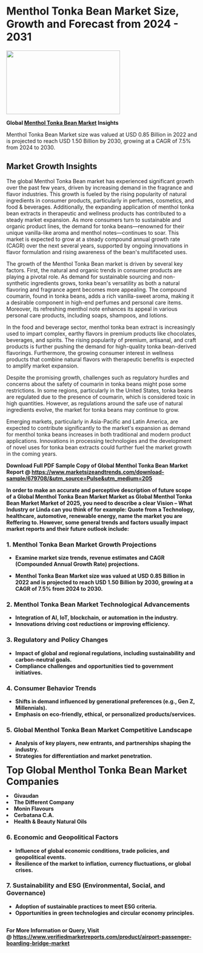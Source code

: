 <H1>Menthol Tonka Bean Market Size, Growth and Forecast from 2024 - 2031</H1><img class="aligncenter size-medium wp-image-584254" src="https://thirdeyenews.in/wp-content/uploads/2024/09/Global-Market-Research-300x168.jpeg" alt="" width="300" height="168" /><p><strong>Global&nbsp;<a href="https://www.marketsizeandtrends.com/download-sample/679708/&amp;utm_source=Pulse&amp;utm_medium=205">Menthol Tonka Bean Market</a> Insights</strong></p><p>Menthol Tonka Bean Market size was valued at USD 0.85 Billion in 2022 and is projected to reach USD 1.50 Billion by 2030, growing at a CAGR of 7.5% from 2024 to 2030.</p><p><h2>Market Growth Insights</h2> <p>The global Menthol Tonka Bean market has experienced significant growth over the past few years, driven by increasing demand in the fragrance and flavor industries. This growth is fueled by the rising popularity of natural ingredients in consumer products, particularly in perfumes, cosmetics, and food & beverages. Additionally, the expanding application of menthol tonka bean extracts in therapeutic and wellness products has contributed to a steady market expansion. As more consumers turn to sustainable and organic product lines, the demand for tonka beans—renowned for their unique vanilla-like aroma and menthol notes—continues to soar. This market is expected to grow at a steady compound annual growth rate (CAGR) over the next several years, supported by ongoing innovations in flavor formulation and rising awareness of the bean's multifaceted uses.</p> <p><strong></strong></p> <p>The growth of the Menthol Tonka Bean market is driven by several key factors. First, the natural and organic trends in consumer products are playing a pivotal role. As demand for sustainable sourcing and non-synthetic ingredients grows, tonka bean's versatility as both a natural flavoring and fragrance agent becomes more appealing. The compound coumarin, found in tonka beans, adds a rich vanilla-sweet aroma, making it a desirable component in high-end perfumes and personal care items. Moreover, its refreshing menthol note enhances its appeal in various personal care products, including soaps, shampoos, and lotions.</p> <p>In the food and beverage sector, menthol tonka bean extract is increasingly used to impart complex, earthy flavors in premium products like chocolates, beverages, and spirits. The rising popularity of premium, artisanal, and craft products is further pushing the demand for high-quality tonka bean-derived flavorings. Furthermore, the growing consumer interest in wellness products that combine natural flavors with therapeutic benefits is expected to amplify market expansion.</p> <p>Despite the promising growth, challenges such as regulatory hurdles and concerns about the safety of coumarin in tonka beans might pose some restrictions. In some regions, particularly in the United States, tonka beans are regulated due to the presence of coumarin, which is considered toxic in high quantities. However, as regulations around the safe use of natural ingredients evolve, the market for tonka beans may continue to grow.</p> <p>Emerging markets, particularly in Asia-Pacific and Latin America, are expected to contribute significantly to the market's expansion as demand for menthol tonka beans increases in both traditional and modern product applications. Innovations in processing technologies and the development of novel uses for tonka bean extracts could further fuel the market growth in the coming years.</p> <p><strong></p><p><span class=""><strong>Download Full PDF Sample Copy of Global Menthol Tonka Bean Market Report</strong> @ <a href="https://www.marketsizeandtrends.com/download-sample/679708/&amp;utm_source=Pulse&amp;utm_medium=205" target="_blank">https://www.marketsizeandtrends.com/download-sample/679708/&amp;utm_source=Pulse&amp;utm_medium=205</a></span></p><p>In order to make an accurate and perceptive description of future scope of a Global&nbsp;Menthol Tonka Bean Market Market as Global&nbsp;Menthol Tonka Bean Market Market of 2025, you need to describe a clear Vision &ndash; What Industry or Linda can you think of for example: Quote from a Technology, healthcare, automotive, renewable energy, name the market you are Reffering to. However, some general trends and factors usually impact market reports and their future outlook include:</p><h3>1.&nbsp;<strong>Menthol Tonka Bean Market Growth Projections</strong></h3><ul><li>Examine market size trends, revenue estimates and CAGR (Compounded Annual Growth Rate) projections.</li><li><p>Menthol Tonka Bean Market size was valued at USD 0.85 Billion in 2022 and is projected to reach USD 1.50 Billion by 2030, growing at a CAGR of 7.5% from 2024 to 2030.</p></li></ul><h3>2.&nbsp;<strong>Menthol Tonka Bean Market Technological Advancements</strong></h3><ul><li>Integration of AI, IoT, blockchain, or automation in the industry.</li><li>Innovations driving cost reductions or improving efficiency.</li></ul><h3>3.&nbsp;<strong>Regulatory and Policy Changes</strong></h3><ul><li>Impact of global and regional regulations, including sustainability and carbon-neutral goals.</li><li>Compliance challenges and opportunities tied to government initiatives.</li></ul><h3>4.&nbsp;<strong>Consumer Behavior Trends</strong></h3><ul><li>Shifts in demand influenced by generational preferences (e.g., Gen Z, Millennials).</li><li>Emphasis on eco-friendly, ethical, or personalized products/services.</li></ul><h3>5.&nbsp;<strong>Global Menthol Tonka Bean Market Competitive Landscape</strong></h3><ul><li>Analysis of key players, new entrants, and partnerships shaping the industry.</li><li>Strategies for differentiation and market penetration.</li></ul><p data-pm-slice="1 1 []"><span style="color: inherit; font-family: inherit; font-size: 25px;">Top Global Menthol Tonka Bean Market Companies</span></p><div class="" data-test-id=""><p><li>Givaudan</li><li> The Different Company</li><li> Monin Flavours</li><li> Cerbatana C.A.</li><li> Health & Beauty Natural Oils</li></p></div><h3>6.&nbsp;<strong>Economic and Geopolitical Factors</strong></h3><ul><li>Influence of global economic conditions, trade policies, and geopolitical events.</li><li>Resilience of the market to inflation, currency fluctuations, or global crises.</li></ul><h3>7.&nbsp;<strong>Sustainability and ESG (Environmental, Social, and Governance)</strong></h3><ul><li>Adoption of sustainable practices to meet ESG criteria.</li><li>Opportunities in green technologies and circular economy principles.</li></ul><h2><strong style="font-size: 14px;">For More Information or Query, Visit @&nbsp;</strong><a style="background-color: #ffffff; font-size: 14px;" href="https://www.marketsizeandtrends.com/report/menthol-tonka-bean-market/" target="_blank">https://www.verifiedmarketreports.com/product/airport-passenger-boarding-bridge-market</a></h2>
